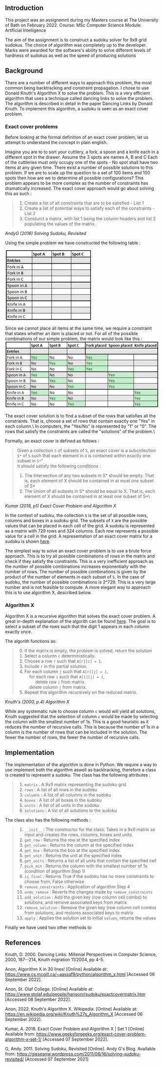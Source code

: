 ## Introduction

This project was an assignemnt during my Masters course at The University of Bath on February 2022.
Course: MSc Computer Science Module: Artificial Intelligence

The aim of the assignment is to construct a sudoku solver for 9x9 grid sudokus. The choice of algorithm was completely up to the developer.
Marks were awarded for the software's ability to solve different levels of hardness of sudokus as well as the speed of producing solutions

## Background

There are a number of different ways to approach this problem, the most common being backtracking and constraint propagation. I chose to use Donald Knuth's Algorithm X to solve the problem. This is a very efficient algorithm that uses a technique called dancing links to solve the problem. The algorithm is described in detail in the paper Dancing Links by Donald Knuth. To implement this algorithm, a sudoku is seen as an exact cover problem. 

### Exact cover problems

Before looking at the formal definition of an exact cover problem, let us attempt to understand the concept in plain english.

Imagine you are to to sort your cuttlery, a fork, a spoon and a knife each in a different spot in the drawer. Assume the 3 spots are names A, B and C
Each of the cuttleries must only occupy one of the spots - No spot shall have two items at any given time. There exist a number of possible solutions to this problem.
If we are to scale up the question to a set of 100 items and 100 spots then how are we to determine all possible configurations? This problem appears to be more complex as the number of
constraints has dramatically increased. The exact cover approach would go about solving this as such :
>1. Create a list of all constraints that are to be satisfied - List 1
>2. Create a list of potential ways to satisfy each of the constraints - List 2
>3. Consturct a matrix, with list 1 being the column headers and list 2 populating the values of the matrix.

_AndyG (2016) Solving Sudoku, Revisited_

Using the simple problem we have constructed the following table :

![alt text](images/EmptyTable.png)

Since we cannot place all items at the same time, we require a constraint that states whether an item is placed or not. For all of the possible combinations of our simple problem, the matrix would look like this :\
![alt text](images/FullTable.png)

The exact cover solution is to find a subset of the rows that satisfies all the constraints. That is, choose a set of rows that contain exactly one "Yes" in each column.\ In computers, the "Yes/No" is represented by "1" or "0". The rows that satisfy the constraints are called the "solutions" of the problem.\



Formally, an exact cover is defined as follows :
>Given a collection `S` of subsets of `X`, an exact cover is a subcollection `S*` of `S` such that each element in `X` is contained within exactly one subset in `S*`"\
It should satisfy the following conditions : 
>1) The Intersection of any two subsets in S* should be empty. That is, each element of X should be contained in at most one subset of S*
>2) The Union of all subsets in S* should be equal to X. That is, each element of X should be contained in at least one subset of S*\


_Kumar (2018, p1) Exact Cover Problem and Algorithm X_

In the context of sudoku, the collection `S` is the set of all possible rows, columns and boxes in a sudoku grid. The subsets of `X` are the possible values that can be placed in each cell of the grid. A sudoku is represented as a matrix with 729 rows and 324 columns. Each row represents a possible value for a cell in the grid. A representation of an exact cover matrix for a sudoku is shown [here](https://www.stolaf.edu/people/hansonr/sudoku/exactcovermatrix.htm).

The simplest way to solve an exact cover problem is to use a brute force approach. This is to try all possible combinations of rows in the matrix and check if they satisfy the constraints. This is a very inefficient approach as the number of possible combinations increases exponentially with the number of rows. The number of possible combinations is given by the product of the number of elements in each subset of `S`. In the case of sudoku, the number of possible combinations is 2^729. This is a very large number and is not feasible to compute. A more elegant way to approach this is to use algorithm X, described below.

### Algorithm X

Algorithm X is a recursive algorithm that solves the exact cover problem. A great in-depth explanation of the algorith can be found [here](https://en.wikipedia.org/wiki/Knuth%27s_Algorithm_X). The goal is to select a subset of the rows such that the digit 1 appears in each column exactly once.

The algorith functions as:

>0) If the matrix is empty, the problem is solved, return the solution
>1) Select a column `c` deterministically.
>2) Choose a row `r` such that `A[r][c] = 1`.
>3) Include `r` in the partial solution.
>4) For each column `j` such that `A[r][j] = 1`, \
  &nbsp;&nbsp;&nbsp;&nbsp;for each row `i` such that `A[i][j] = 1`, \
  &nbsp;&nbsp;&nbsp;&nbsp;&nbsp;&nbsp;&nbsp;&nbsp;&nbsp;delete row `i` from matrix. \
  &nbsp;&nbsp;&nbsp;&nbsp;delete column `j` from matrix.
>5) Repeat this algorithm recursively on the reduced matrix.

_Knuth's (2000, p.4) Algorithm X_

While any systematic rule to choose column `c` would will yield all solutions, Knuth suggested that the selection of column `c` would be made by selecting the column with the smallest number of 1s. This is a good heuristic as it reduces the number of recursive calls. This is because the number of 1s in a column is the number of rows that can be included in the solution. The fewer the number of rows, the fewer the number of recursive calls.

## Implementation

The implementation of the algorithm is done in Python. We require a way to use implement both the algorithm aswell as backtracking, therefore a class is created to represent a sudoku. The class has the following attributes :
>1) `matrix` : A 9x9 matrix representing the sudoku grid
>2) `rows` : A list of all rows in the sudoku
>3) `columns` : A list of all columns in the sudoku
>4) `boxes` : A list of all boxes in the sudoku
>5) `units` : A list of all units in the sudoku
>6) `solutions` : A list of all solutions to the sudoku

The class also has the following methods :
>1) `__init__` : The constructor for the class. Takes in a 9x9 matrix as input and creates the rows, columns, boxes and units.
>2) `get_row` : Returns the row at the specified index
>3) `get_column` : Returns the column at the specified index
>4) `get_box` : Returns the box at the specified index
>5) `get_unit` : Returns the unit at the specified index
>6) `get_units` : Returns a list of all units that contain the specified cell
>7) `pick_min` : Returns the column with the smallest number of 1s (condition of algorithm Step 1)
>8) `is_final` : Returns True if the sudoku has no more constraints to choose from, False otherwise
>9) `remove_constraints` : Application of algorithm Step 4
>10) `undo_remove` : Reverts the changes made by `remove_constraints`
>11) `add_solution` :  Add the given key (row column cell combo) to solutions, and remove associated keys from matrix
>12) `remove_solution` : Remove the given key (row column cell combo) from solutions, and restores associated keys to matrix
>13) `apply` : Applies the solution set to initial `values`, returns the values

Finally we have used two other methods to 




## References
Knuth, D. 2000. Dancing Links. Millenial Perspectives in Computer Science, 2000, 187--214, Knuth migration 11/2004, pp 4-5.

Anon, Algorithm X in 30 lines! [Online] Available at: https://www.cs.mcgill.ca/~aassaf9/python/algorithm_x.html [Accessed 06 September 2022]. 

Anon, St. Olaf College. [Online] Available at: https://www.stolaf.edu/people/hansonr/sudoku/exactcovermatrix.htm [Accessed 08 September 2022]. 

Anon, 2022. Knuth's Algorithm X. Wikipedia. [Online] Available at: https://en.wikipedia.org/wiki/Knuth%27s_Algorithm_X [Accessed 06 September 2022]. 

Kumar, A. 2018. Exact Cover Problem and Algorithm X | Set 1 [Online] Available from: https://www.geeksforgeeks.org/exact-cover-problem-algorithm-x-set-1/ [Accessed 07 September 2022].

G, Andy. 2011. Solving Sudoku, Revisited [Online]. Andy G's Blog. Available from: https://gieseanw.wordpress.com/2011/06/16/solving-sudoku-revisited/ [Accessed 07 September 2021]

